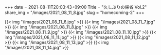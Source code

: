 +++
date  = 2021-08-11T20:03:43+09:00
Title = "久しぶりの帰省 Vol.2"
share_img = "/images/2021_08_11_8.jpg"
slug = "homecoming-2"
+++

{{< img "/images/2021_08_11_6.jpg" >}}
{{< img "/images/2021_08_11_7.jpg" >}}
{{< img "/images/2021_08_11_8.jpg" >}}
{{< img "/images/2021_08_11_9.jpg" >}}
{{< img "/images/2021_08_11_10.jpg" >}}
{{< img "/images/2021_08_11_11.jpg" >}}
{{< img "/images/2021_08_11_12.jpg" >}}
{{< img "/images/2021_08_11_13.jpg" >}}
{{< img "/images/2021_08_11_14.jpg" >}}